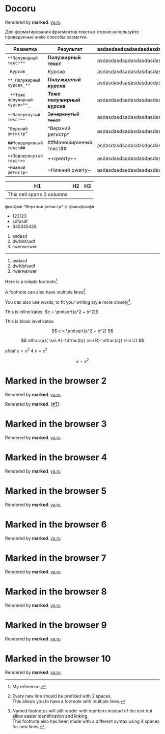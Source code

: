 # Docoru

Rendered by **marked**. [ya.ru](http://ya.ru)

Для форматирования фрагментов текста в строке используйте приведенные ниже способы разметки.

Разметка | Результат | asdasdasdsadasdasdasdasd
----- | ----- | -----
`**Полужирный текст**` | **Полужирный текст** | asdasdasdsadasdasdasdasd
`_Курсив_` | _Курсив_ | asdasdasdsadasdasdasdasd
`**_Полужирный курсив_**` | **_Полужирный курсив_**  | asdasdasdsadasdasdasdasd
`_**Тоже полужирный курсив**_` | _**Тоже полужирный курсив**_ | asdasdasdsadasdasdasdasd
`~~Зачеркнутый текст~~` | ~~Зачеркнутый текст~~ | asdasdasdsadasdasdasdasd
`^Верхний регистр^` | ^Верхний регистр^ | asdasdasdsadasdasdasdasd
`##Моноширинный текст##` | ##Моноширинный текст## | asdasdasdsadasdasdasdasd
`++Подчеркнутый текст++` | ++qwerty++ | asdasdasdsadasdasdasdasd
`~Нижний регистр~` | ~Нижний qwerty~ | asdasdasdsadasdasdasdasd


| H1      | H2      | H3      |
|---------|---------|---------|
| This cell spans 3 columns |||


фывфыв ^Верхний регистр^ ф фывыфвыфв


- 123123
- sdfasdf
- 345345435

1. asdasd
1. dwfdsfsadf
1. rwerwerwer

---

1. asdasd
2. dwfdsfsadf
3. rwerwerwer

Here is a simple footnote[^1].

A footnote can also have multiple lines[^2].  

You can also use words, to fit your writing style more closely[^note].

[^1]: My reference.
[^2]: Every new line should be prefixed with 2 spaces.  
  This allows you to have a footnote with multiple lines.
[^note]:
    Named footnotes will still render with numbers instead of the text but allow easier identification and linking.  
    This footnote also has been made with a different syntax using 4 spaces for new lines.


This is inline katex: $c = \pm\sqrt{a^2 + b^2}$

This is block level katex:

$$
c = \pm\sqrt{a^2 + b^2}
$$

$$
\dfrac{a}{ \sin A}=\dfrac{b}{ \sin B}=\dfrac{c}{ \sin C}
$$

afdaf $x=x^2$ 4 $x=x^2$

$$
x = x^2
$$


# Marked in the browser 2

Rendered by **marked**. [ya.ru](http://ya.ru)

Rendered by **marked**. [{#T}](./test.md)

# Marked in the browser 3

Rendered by **marked**. [ya.ru](http://ya.ru)

# Marked in the browser 4

Rendered by **marked**. [ya.ru](http://ya.ru)

# Marked in the browser 5

Rendered by **marked**. [ya.ru](http://ya.ru)

# Marked in the browser 6

Rendered by **marked**. [ya.ru](http://ya.ru)

# Marked in the browser 7

Rendered by **marked**. [ya.ru](http://ya.ru)

# Marked in the browser 8

Rendered by **marked**. [ya.ru](http://ya.ru)

# Marked in the browser 9

Rendered by **marked**. [ya.ru](http://ya.ru)

# Marked in the browser 10

Rendered by **marked**. [ya.ru](http://ya.ru)
